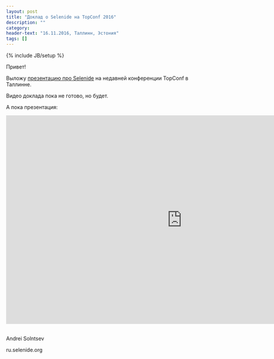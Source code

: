```yaml
---
layout: post
title: "Доклад о Selenide на TopConf 2016"
description: ""
category:
header-text: "16.11.2016, Таллинн, Эстония"
tags: []
---
```

{% include JB/setup %}

Привет!

Выложу [презентацию про Selenide](http://topconf.com/tallinn-2016/trackevent/selenide-concise-ui-tests-in-java/) на недавней конференции TopConf в Таллинне.

Видео доклада пока не готово, но будет. 


А пока презентация:

<div class="wrapper-content center">
<iframe src="https://docs.google.com/presentation/d/1kH4tQuZujMYgW_gcHI0-ekNxV7dGspZbNIb4DVUgURs/embed?start=false&loop=false&delayms=3000" frameborder="0" width="960" height="569" allowfullscreen="true" mozallowfullscreen="true" webkitallowfullscreen="true"></iframe>
</div>

<br/>


Andrei Solntsev

ru.selenide.org
